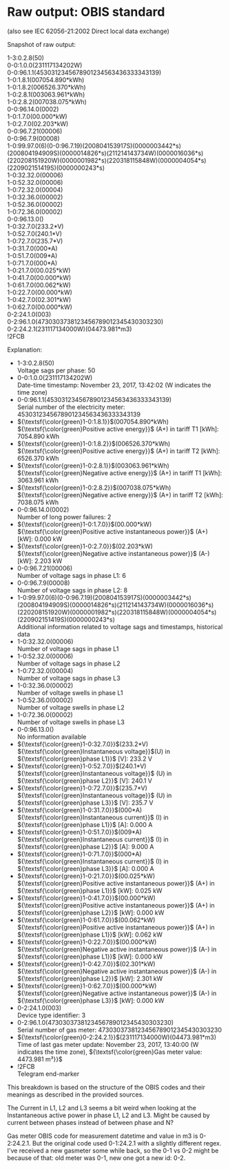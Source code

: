 Raw output: OBIS standard 
=========================

(also see IEC 62056-21:2002 Direct local data exchange)

Snapshot of raw output:

1-3:0.2.8(50)  
0-0:1.0.0(231117134202W)  
0-0:96.1.1(4530312345678901234563436333343139)  
1-0:1.8.1(007054.890\*kWh)  
1-0:1.8.2(006526.370\*kWh)  
1-0:2.8.1(003063.961\*kWh)  
1-0:2.8.2(007038.075\*kWh)  
0-0:96.14.0(0002)  
1-0:1.7.0(00.000\*kW)  
1-0:2.7.0(02.203\*kW)  
0-0:96.7.21(00006)  
0-0:96.7.9(00008)  
1-0:99.97.0(6)(0-0:96.7.19)(200804153917S)(0000003442\*s)(200804194909S)(0000014826\*s)(211214143734W)(0000016036\*s)(220208151920W)(0000001982\*s)(220318115848W)(0000004054\*s)(220902151419S)(0000000243\*s)  
1-0:32.32.0(00006)  
1-0:52.32.0(00006)  
1-0:72.32.0(00004)  
1-0:32.36.0(00002)  
1-0:52.36.0(00002)  
1-0:72.36.0(00002)  
0-0:96.13.0()  
1-0:32.7.0(233.2\*V)  
1-0:52.7.0(240.1\*V)  
1-0:72.7.0(235.7\*V)  
1-0:31.7.0(000\*A)  
1-0:51.7.0(009\*A)  
1-0:71.7.0(000\*A)  
1-0:21.7.0(00.025\*kW)  
1-0:41.7.0(00.000\*kW)  
1-0:61.7.0(00.062\*kW)  
1-0:22.7.0(00.000\*kW)  
1-0:42.7.0(02.301\*kW)  
1-0:62.7.0(00.000\*kW)  
0-2:24.1.0(003)  
0-2:96.1.0(4730303738123456789012345430303230)  
0-2:24.2.1(231117134000W)(04473.981\*m3)  
!2FCB  

Explanation:
- 1-3:0.2.8(50)  
  Voltage sags per phase: 50
- 0-0:1.0.0(231117134202W)  
  Date-time timestamp: November 23, 2017, 13:42:02 (W indicates the time zone)
- 0-0:96.1.1(4530312345678901234563436333343139)  
  Serial number of the electricity meter: 4530312345678901234563436333343139  
- ${\textsf{\color{green}1-0:1.8.1}}$(007054.890\*kWh)  
  ${\textsf{\color{green}Positive active energy}}$ (A+) in tariff T1 [kWh]: 7054.890 kWh  
- ${\textsf{\color{green}1-0:1.8.2}}$(006526.370\*kWh)  
  ${\textsf{\color{green}Positive active energy}}$ (A+) in tariff T2 [kWh]: 6526.370 kWh
- ${\textsf{\color{green}1-0:2.8.1}}$(003063.961\*kWh)  
  ${\textsf{\color{green}Negative active energy}}$ (A+) in tariff T1 [kWh]: 3063.961 kWh
- ${\textsf{\color{green}1-0:2.8.2}}$(007038.075\*kWh)  
  ${\textsf{\color{green}Negative active energy}}$ (A+) in tariff T2 [kWh]: 7038.075 kWh
- 0-0:96.14.0(0002)  
  Number of long power failures: 2
- ${\textsf{\color{green}1-0:1.7.0}}$(00.000\*kW)  
  ${\textsf{\color{green}Positive active instantaneous power}}$ (A+) [kW]: 0.000 kW
- ${\textsf{\color{green}1-0:2.7.0}}$(02.203\*kW)  
  ${\textsf{\color{green}Negative active instantaneous power}}$ (A-) [kW]: 2.203 kW
- 0-0:96.7.21(00006)  
  Number of voltage sags in phase L1: 6
- 0-0:96.7.9(00008)  
  Number of voltage sags in phase L2: 8
- 1-0:99.97.0(6)(0-0:96.7.19)(200804153917S)(0000003442\*s)(200804194909S)(0000014826\*s)(211214143734W)(0000016036\*s)(220208151920W)(0000001982\*s)(220318115848W)(0000004054\*s)(220902151419S)(0000000243\*s)  
  Additional information related to voltage sags and timestamps, historical data
- 1-0:32.32.0(00006)  
  Number of voltage sags in phase L1
- 1-0:52.32.0(00006)  
  Number of voltage sags in phase L2
- 1-0:72.32.0(00004)  
  Number of voltage sags in phase L3
- 1-0:32.36.0(00002)  
  Number of voltage swells in phase L1
- 1-0:52.36.0(00002)  
  Number of voltage swells in phase L2
- 1-0:72.36.0(00002)  
  Number of voltage swells in phase L3
- 0-0:96.13.0()  
  No information available
- ${\textsf{\color{green}1-0:32.7.0}}$(233.2\*V)  
  ${\textsf{\color{green}Instantaneous voltage}}$(U) in ${\textsf{\color{green}phase L1}}$ [V]: 233.2 V
- ${\textsf{\color{green}1-0:52.7.0}}$(240.1\*V)  
  ${\textsf{\color{green}Instantaneous voltage}}$ (U) in ${\textsf{\color{green}phase L2}}$ [V]: 240.1 V
- ${\textsf{\color{green}1-0:72.7.0}}$(235.7\*V)  
  ${\textsf{\color{green}Instantaneous voltage}}$ (U) in ${\textsf{\color{green}phase L3}}$ [V]: 235.7 V
- ${\textsf{\color{green}1-0:31.7.0}}$(000\*A)  
  ${\textsf{\color{green}Instantaneous current}}$ (I) in ${\textsf{\color{green}phase L1}}$ [A]: 0.000 A
- ${\textsf{\color{green}1-0:51.7.0}}$(009\*A)  
  ${\textsf{\color{green}Instantaneous current}}$ (I) in ${\textsf{\color{green}phase L2}}$ [A]: 9.000 A
- ${\textsf{\color{green}1-0:71.7.0}}$(000\*A)  
  ${\textsf{\color{green}Instantaneous current}}$ (I) in ${\textsf{\color{green}phase L3}}$ [A]: 0.000 A
- ${\textsf{\color{green}1-0:21.7.0}}$(00.025\*kW)  
  ${\textsf{\color{green}Positive active instantaneous power}}$ (A+) in ${\textsf{\color{green}phase L1}}$ [kW]: 0.025 kW
- ${\textsf{\color{green}1-0:41.7.0}}$(00.000\*kW)  
  ${\textsf{\color{green}Positive active instantaneous power}}$ (A+) in ${\textsf{\color{green}phase L2}}$ [kW]: 0.000 kW
- ${\textsf{\color{green}1-0:61.7.0}}$(00.062\*kW)  
  ${\textsf{\color{green}Positive active instantaneous power}}$ (A+) in ${\textsf{\color{green}phase L1}}$ [kW]: 0.062 kW
- ${\textsf{\color{green}1-0:22.7.0}}$(00.000\*kW)  
  ${\textsf{\color{green}Negative active instantaneous power}}$ (A-) in ${\textsf{\color{green}phase L1}}$ [kW]: 0.000 kW
- ${\textsf{\color{green}1-0:42.7.0}}$(02.301\*kW)  
  ${\textsf{\color{green}Negative active instantaneous power}}$ (A-) in ${\textsf{\color{green}phase L2}}$ [kW]: 2.301 kW
- ${\textsf{\color{green}1-0:62.7.0}}$(00.000\*kW)  
  ${\textsf{\color{green}Negative active instantaneous power}}$ (A-) in ${\textsf{\color{green}phase L3}}$ [kW]: 0.000 kW
- 0-2:24.1.0(003)  
  Device type identifier: 3
- 0-2:96.1.0(4730303738123456789012345430303230)  
  Serial number of gas meter: 4730303738123456789012345430303230
- ${\textsf{\color{green}0-2:24.2.1}}$(231117134000W)(04473.981\*m3)  
  Time of last gas meter update: November 23, 2017, 13:40:00 (W indicates the time zone),
  ${\textsf{\color{green}Gas meter value: 4473.981 m³}}$
- !2FCB  
  Telegram end-marker

This breakdown is based on the structure of the OBIS codes and their meanings as described in the provided sources.

The Current in L1, L2 and L3 seems a bit weird when looking at the Instantaneous active power in phase L1, L2 and L3.
Might be caused by current between phases instead of between phase and N?

Gas meter OBIS code for measurement datetime and value in m3 is 0-2:24.2.1.
But the original code used 0-1:24.2.1 with a slightly different regex.
I've received a new gasmeter some while back, so the 0-1 vs 0-2 might be because of that: old meter was 0-1, new one got a new id: 0-2.  
